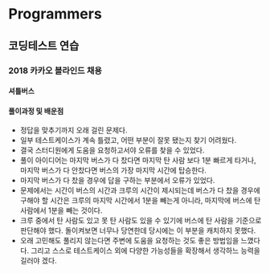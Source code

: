 # Programmers

## 코딩테스트 연습 

### 2018 카카오 블라인드 채용

#### 셔틀버스

#### 풀이과정 및 배운점

- 정답을 맞추기까지 오래 걸린 문제다.
- 일부 테스트케이스가 계속 틀렸고, 어떤 부분이 잘못 됐는지 찾기 어려웠다.
- 결국 스터디원에게 도움을 요청하고서야 오류를 찾을 수 있었다.
- 풀이 아이디어는 마지막 버스가 다 찼다면 마지막 탄 사람 보다 1분 빠르게 타거나, 마지막 버스가 다 안찼다면 버스의 가장 마지막 시간에 탑승한다.
- 마지막 버스가 다 찼을 경우에 답을 구하는 부분에서 오류가 있었다.
- 문제에서는 시간이 버스의 시간과 크루의 시간이 제시되는데 버스가 다 찼을 경우에 구해야 할 시간은 크루의 마지막 시간에서 1분을 빼는게 아니라, 마지막에 버스에 탄 사람에서 1분을 빼는 것이다.
- 크루 중에서 탄 사람도 있고 못 탄 사람도 있을 수 있기에 버스에 탄 사람을 기준으로 판단해야 했다. 돌이켜보면 너무나 당연한데  당시에는 이 부분을 캐치하지 못했다.
- 오래 고민해도 풀리지 않는다면 주변에 도움을 요청하는 것도 좋은 방법임을 느꼈다다. 그리고 스스로 테스트케이스 외에 다양한 가능성들을 확장해서 생각하느 능력을 길러야 겠다.